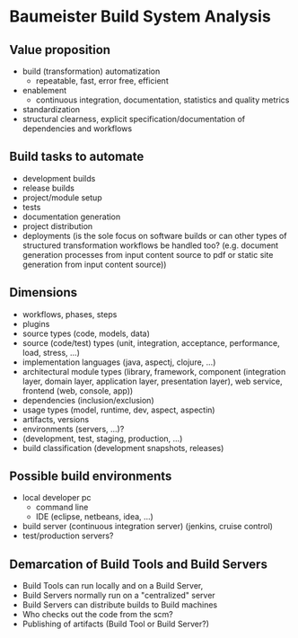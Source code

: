 Baumeister Build System Analysis
================================

Value proposition
-----------------
 * build (transformation) automatization
   * repeatable, fast, error free, efficient
 * enablement
   * continuous integration, documentation, statistics and quality metrics
 * standardization
 * structural clearness, explicit specification/documentation of dependencies and workflows

Build tasks to automate
-----------------------
 * development builds
 * release builds
 * project/module setup
 * tests
 * documentation generation
 * project distribution
 * deployments
(is the sole focus on software builds or can other types of structured transformation workflows be handled too?
 (e.g. document generation processes from input content source to pdf or static site generation from input content source))

Dimensions
----------
 * workflows, phases, steps
 * plugins
 * source types (code, models, data)
 * source (code/test) types (unit, integration, acceptance, performance, load, stress, ...)
 * implementation languages (java, aspectj, clojure, ...)
 * architectural module types (library, framework, component (integration layer, domain layer, application layer, presentation layer), web service, frontend (web, console, app))
 * dependencies (inclusion/exclusion)
 * usage types (model, runtime, dev, aspect, aspectin)
 * artifacts, versions
 * environments (servers, ...)?
 * (development, test, staging, production, ...)
 * build classification (development snapshots, releases)

Possible build environments
---------------------------
 * local developer pc
   * command line
   * IDE (eclipse, netbeans, idea, ...)
 * build server (continuous integration server) (jenkins, cruise control)
 * test/production servers?

Demarcation of Build Tools and Build Servers
--------------------------------------------
 * Build Tools can run locally and on a Build Server,
 * Build Servers normally run on a "centralized" server
 * Build Servers can distribute builds to Build machines
 * Who checks out the code from the scm? 
 * Publishing of artifacts (Build Tool or Build Server?)
